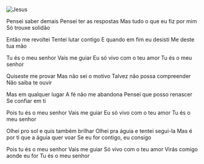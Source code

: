 
![Jesus](https://user-images.githubusercontent.com/65172754/126165727-c5f445a5-3ebf-492a-85e2-f6e23b638570.jpg)

Pensei saber demais
Pensei ter as respostas
Mas tudo o que eu fiz por mim
Só trouxe solidão

Então me revoltei
Tentei lutar contigo
E quando em fim eu desisti
Me deste tua mão

Tu és o meu senhor
Vais me guiar
Eu só vivo com o teu amor
Tu és o meu senhor

Quiseste me provar
Mas não sei o motivo
Talvez não possa compreender
Não saiba te ouvir

Mas em qualquer lugar
A fé não me abandona
Pensei que posso renascer
Se confiar em ti

Pois tu és o meu senhor
Vais me guiar
Eu só vivo com o teu amor
Tu és o meu senhor

Olhei pro sol e quis também brilhar
Olhei pra águia e tentei segui-la
Mas é por ti que a águia quer voar
Se eu for contigo, eu consigo

Pois tu és o meu senhor
Vais me guiar
Só vivo com o teu amor
Virás comigo aonde eu for
Tu és o meu senhor